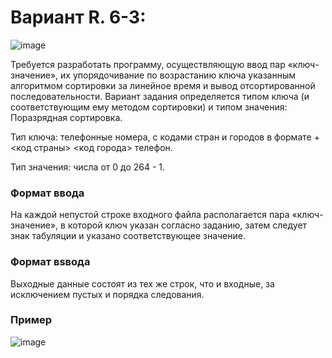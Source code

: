 # Вариант R. 6-3:

![image](https://user-images.githubusercontent.com/87654656/229888912-e0f61d52-1900-4b66-a125-d231b1616990.png)

Требуется разработать программу, осуществляющую ввод пар «ключ-значение», их упорядочивание по возрастанию ключа указанным алгоритмом сортировки за 
линейное время и вывод отсортированной последовательности.
Вариант задания определяется типом ключа (и соответствующим ему методом сортировки) и типом значения:
Поразрядная сортировка.

Тип ключа: телефонные номера, с кодами стран и городов в формате +<код страны> <код города> телефон.

Тип значения: числа от 0 до 264 - 1.

### Формат ввода

На каждой непустой строке входного файла располагается пара «ключ-значение», в которой ключ указан согласно заданию, затем 
следует знак табуляции и указано соответствующее значение.

### Формат вsвода

Выходные данные состоят из тех же строк, что и входные, за исключением пустых и порядка следования.

### Пример 

![image](https://user-images.githubusercontent.com/87654656/229889222-af05db99-3cb7-4e80-a2ab-99850530037d.png)
